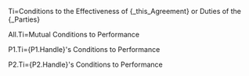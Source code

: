 Ti=Conditions to the Effectiveness of {_this_Agreement} or Duties of the {_Parties}

All.Ti=Mutual Conditions to Performance

P1.Ti={P1.Handle}'s Conditions to Performance

P2.Ti={P2.Handle}'s Conditions to Performance